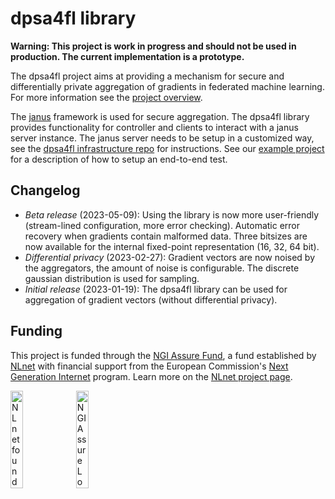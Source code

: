 
# dpsa4fl library

**Warning: This project is work in progress and should not be used in production. The current implementation is a prototype.**

The dpsa4fl project aims at providing a mechanism for secure and differentially private aggregation
of gradients in federated machine learning. For more information see the [project overview](https://github.com/dpsa-project/overview).

The [janus](https://github.com/divviup/janus) framework is used for secure aggregation. The dpsa4fl library
provides functionality for controller and clients to interact with a janus server instance. The janus server needs to be setup in a customized way,
see the [dpsa4fl infrastructure repo](https://github.com/dpsa-project/dpsa4fl-infrastructure) for instructions.
See our [example project](https://github.com/dpsa-project/dpsa4fl-example-project) for a description of how to setup an end-to-end test.


## Changelog

 - *Beta release* (2023-05-09): Using the library is now more user-friendly (stream-lined configuration, more error checking). Automatic error recovery when gradients contain malformed data. Three bitsizes are now available for the internal fixed-point representation (16, 32, 64 bit).
 - *Differential privacy* (2023-02-27): Gradient vectors are now noised by the aggregators, the amount of noise is configurable. The discrete gaussian distribution is used for sampling.
 - *Initial release* (2023-01-19): The dpsa4fl library can be used for aggregation of gradient vectors (without differential privacy).


## Funding

This project is funded through the [NGI Assure Fund](https://nlnet.nl/assure), a fund established by [NLnet](https://nlnet.nl) with financial support from the European Commission's [Next Generation Internet](https://ngi.eu) program. Learn more on the [NLnet project page](https://nlnet.nl/project/dist-mech-learn#ack).

[<img src="https://nlnet.nl/logo/banner.png" alt="NLnet foundation logo" width="20%" />](https://nlnet.nl)
[<img src="https://nlnet.nl/image/logos/NGIAssure_tag.svg" alt="NGI Assure Logo" width="20%" />](https://nlnet.nl/assure)

